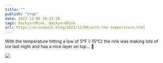 ```yaml
---
title: ""
publish: "true"
date: 2022-12-08 10:15:38
tags: BackyardRink, BackyardRink
url: https://ericmwalk.blog/2022/12/08/with-the-temperature.html
---
```


With the temperature hitting a low of 5°F (-15°C) the rink was making lots of ice last night and has a nice layer on top… 🧊

![](https://ericmwalk.blog/uploads/2022/d4ae2dd64e.jpg)